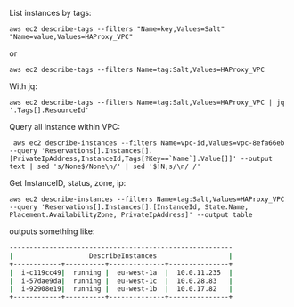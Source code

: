 List instances by tags:

    aws ec2 describe-tags --filters "Name=key,Values=Salt" "Name=value,Values=HAProxy_VPC"

or

    aws ec2 describe-tags --filters Name=tag:Salt,Values=HAProxy_VPC

With jq:

    aws ec2 describe-tags --filters Name=tag:Salt,Values=HAProxy_VPC | jq '.Tags[].ResourceId'

Query all instance within VPC:

     aws ec2 describe-instances --filters Name=vpc-id,Values=vpc-8efa66eb --query 'Reservations[].Instances[].[PrivateIpAddress,InstanceId,Tags[?Key==`Name`].Value[]]' --output text | sed 's/None$/None\n/' | sed '$!N;s/\n/ /'


Get InstanceID, status, zone, ip:

    aws ec2 describe-instances --filters Name=tag:Salt,Values=HAProxy_VPC --query 'Reservations[].Instances[].[InstanceId, State.Name, Placement.AvailabilityZone, PrivateIpAddress]' --output table

outputs something like:

```sh
--------------------------------------------------------
|                   DescribeInstances                  |
+------------+----------+--------------+---------------+
|  i-c119cc49|  running |  eu-west-1a  |  10.0.11.235  |
|  i-57dae9da|  running |  eu-west-1c  |  10.0.28.83   |
|  i-92908e19|  running |  eu-west-1b  |  10.0.17.82   |
+------------+----------+--------------+---------------+
```
